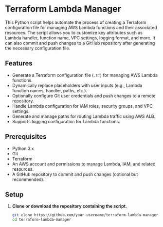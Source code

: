 # Terraform Lambda Manager

This Python script helps automate the process of creating a Terraform configuration file for managing AWS Lambda functions and their associated resources. The script allows you to customize key attributes such as Lambda handler, function name, VPC settings, logging format, and more. It can also commit and push changes to a GitHub repository after generating the necessary configuration file.

## Features

- Generate a Terraform configuration file (`.tf`) for managing AWS Lambda functions.
- Dynamically replace placeholders with user inputs (e.g., Lambda function names, handler, paths, etc.).
- Optionally configure Git user credentials and push changes to a remote repository.
- Handle Lambda configuration for IAM roles, security groups, and VPC settings.
- Generate and manage paths for routing Lambda traffic using AWS ALB.
- Supports logging configuration for Lambda functions.

## Prerequisites

- Python 3.x
- Git
- Terraform
- An AWS account and permissions to manage Lambda, IAM, and related resources.
- A GitHub repository to commit and push changes (optional but recommended).

## Setup

1. **Clone or download the repository containing the script.**
   
   ```bash
   git clone https://github.com/your-username/terraform-lambda-manager.git
   cd terraform-lambda-manager